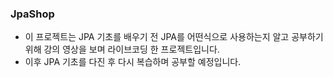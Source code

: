 ### JpaShop
* 이 프로젝트는 JPA 기초를 배우기 전 JPA를 어떤식으로 사용하는지 알고 공부하기 위해 강의 영상을 보며 라이브코딩 한 프로젝트입니다.
* 이후 JPA 기초를 다진 후 다시 복습하며 공부할 예정입니다.

